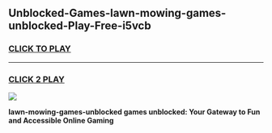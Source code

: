 
## Unblocked-Games-lawn-mowing-games-unblocked-Play-Free-i5vcb
<h3>
<a href="https://premium76.site?title=lawn-mowing-games-unblocked&ref=19M">CLICK TO PLAY</a></h3>
<hr>

<h3>
<a href="https://premium76.site?title=lawn-mowing-games-unblocked&ref=19M">CLICK 2 PLAY</a>
  
</h3>

<a href="https://premium76.site?title=lawn-mowing-games-unblocked&ref=19M"><img src="https://clearcache.store/games.png"></a>


**lawn-mowing-games-unblocked games unblocked: Your Gateway to Fun and Accessible Online Gaming**
